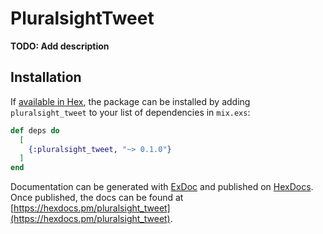 # PluralsightTweet

**TODO: Add description**

## Installation

If [available in Hex](https://hex.pm/docs/publish), the package can be installed
by adding `pluralsight_tweet` to your list of dependencies in `mix.exs`:

```elixir
def deps do
  [
    {:pluralsight_tweet, "~> 0.1.0"}
  ]
end
```

Documentation can be generated with [ExDoc](https://github.com/elixir-lang/ex_doc)
and published on [HexDocs](https://hexdocs.pm). Once published, the docs can
be found at [https://hexdocs.pm/pluralsight_tweet](https://hexdocs.pm/pluralsight_tweet).

